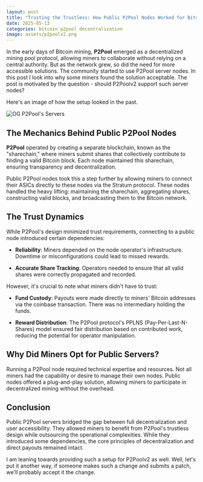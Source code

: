 ```yaml
---
layout: post
title: "Trusting the Trustless: How Public P2Pool Nodes Worked for Bitcoin Miners"
date: 2025-05-13
categories: bitcoin p2pool decentralization
image: assets/p2poolv2.png
---
```


In the early days of Bitcoin mining, **P2Pool** emerged as a
decentralized mining pool protocol, allowing miners to collaborate
without relying on a central authority. But as the network grew, so
did the need for more accessible solutions. The community started to
use P2Pool server nodes. In this post I look into why some miners
found the solution acceptable. The post is motivated by the question -
should P2Poolv2 support such server nodes?

Here's an image of how the setup looked in the past.

![OG P2Pool's Servers]({{site.baseurl}}/assets/p2pool-servers.excalidraw.png "OG P2Pool's Servers")

## The Mechanics Behind Public P2Pool Nodes

**P2Pool** operated by creating a separate blockchain, known as the
"sharechain," where miners submit shares that collectively contribute
to finding a valid Bitcoin block. Each node maintained this
sharechain, ensuring transparency and decentralization.

Public P2Pool nodes took this a step further by allowing miners to
connect their ASICs directly to these nodes via the Stratum
protocol. These nodes handled the heavy lifting: maintaining the
sharechain, aggregating shares, constructing valid blocks, and
broadcasting them to the Bitcoin network.

## The Trust Dynamics

While P2Pool's design minimized trust requirements, connecting to a
public node introduced certain dependencies:

- **Reliability**: Miners depended on the node operator's
  infrastructure. Downtime or misconfigurations could lead to missed
  rewards.

- **Accurate Share Tracking**: Operators needed to ensure that all
  valid shares were correctly propagated and recorded.

However, it's crucial to note what miners didn't have to trust:

- **Fund Custody**: Payouts were made directly to miners' Bitcoin
  addresses via the coinbase transaction. There was no intermediary
  holding the funds.

- **Reward Distribution**: The P2Pool protocol's PPLNS
  (Pay-Per-Last-N-Shares) model ensured fair distribution based on
  contributed work, reducing the potential for operator manipulation.

## Why Did Miners Opt for Public Servers?

Running a P2Pool node required technical expertise and resources. Not
all miners had the capability or desire to manage their own
nodes. Public nodes offered a plug-and-play solution, allowing miners
to participate in decentralized mining without the overhead.

## Conclusion

Public P2Pool servers bridged the gap between full decentralization
and user accessibility. They allowed miners to benefit from P2Pool's
trustless design while outsourcing the operational complexities. While
they introduced some dependencies, the core principles of
decentralization and direct payouts remained intact.

I am leaning towards providing such a setup for P2Poolv2 as
well. Well, let's put it another way, if someone makes such a change
and submits a patch, we'll probably accept it the change.
